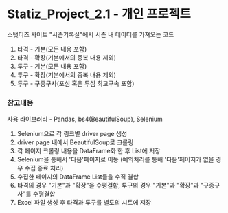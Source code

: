 # Statiz_Project_2.1 - 개인 프로젝트
스탯티즈 사이트 "시즌기록실"에서 시즌 내 데이터를 가져오는 코드
1. 타격 - 기본(모든 내용 포함)
2. 타격 - 확장(기본에서의 중복 내용 제외)
3. 투구 - 기본(모든 내용 포함)
4. 투구 - 확장(기본에서의 중복 내용 제외)
5. 투구 - 구종구사(포심 혹은 투심 최고구속 포함)

### 참고내용
사용 라이브러리 - Pandas, bs4(BeautifulSoup), Selenium
1. Selenium으로 각 링크별 driver page 생성
2. driver page 내에서 BeautifulSoup로 크롤링
3. 각 페이지 크롤링 내용을 DataFrame화 한 후 List에 저장
4. Selenium을 통해서 '다음'페이지로 이동 (예외처리를 통해 '다음'페이지가 없을 경우 수집 종료 처리)
5. 수집한 페이지의 DataFrame List들을 수직 결합
6. 타격의 경우 "기본"과 "확장"을 수평결합, 투구의 경우 "기본"과 "확장"과 "구종구사"를 수평결합
7. Excel 파일 생성 후 타격과 투구를 별도의 시트에 저장
